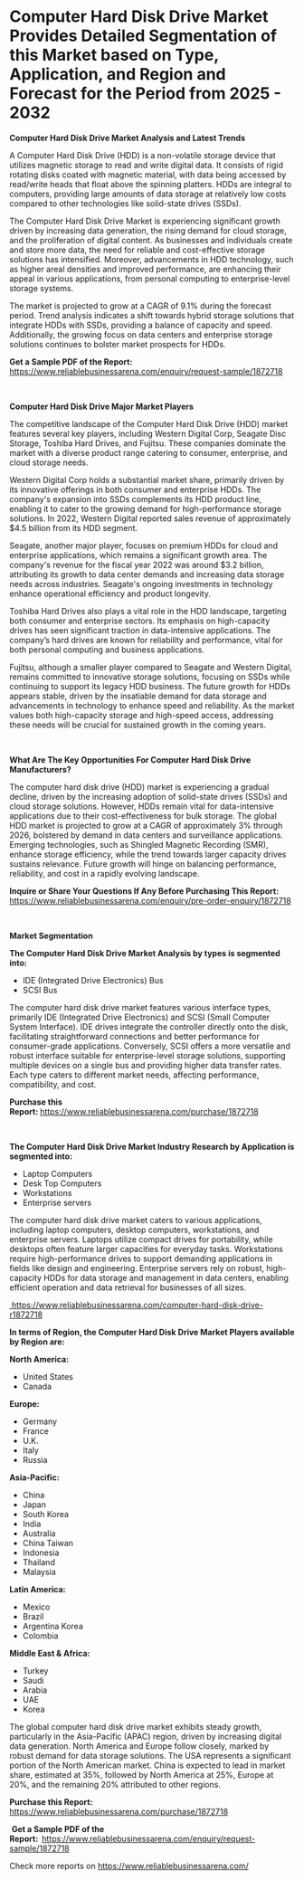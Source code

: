 <p><h1>Computer Hard Disk Drive Market Provides Detailed Segmentation of this Market based on Type, Application, and Region and Forecast for the Period from 2025 - 2032</h1></p><p><strong>Computer Hard Disk Drive Market Analysis and Latest Trends</strong></p>
<p><p>A Computer Hard Disk Drive (HDD) is a non-volatile storage device that utilizes magnetic storage to read and write digital data. It consists of rigid rotating disks coated with magnetic material, with data being accessed by read/write heads that float above the spinning platters. HDDs are integral to computers, providing large amounts of data storage at relatively low costs compared to other technologies like solid-state drives (SSDs).</p><p>The Computer Hard Disk Drive Market is experiencing significant growth driven by increasing data generation, the rising demand for cloud storage, and the proliferation of digital content. As businesses and individuals create and store more data, the need for reliable and cost-effective storage solutions has intensified. Moreover, advancements in HDD technology, such as higher areal densities and improved performance, are enhancing their appeal in various applications, from personal computing to enterprise-level storage systems.</p><p>The market is projected to grow at a CAGR of 9.1% during the forecast period. Trend analysis indicates a shift towards hybrid storage solutions that integrate HDDs with SSDs, providing a balance of capacity and speed. Additionally, the growing focus on data centers and enterprise storage solutions continues to bolster market prospects for HDDs.</p></p>
<p><strong>Get a Sample PDF of the Report:&nbsp;</strong> <a href="https://www.reliablebusinessarena.com/enquiry/request-sample/1872718?utm_campaign=3183&utm_medium=2&utm_source=Github&utm_content=ia&utm_term=08042025&utm_id=computer-hard-disk-drive">https://www.reliablebusinessarena.com/enquiry/request-sample/1872718</a></p>
<p>&nbsp;</p>
<p><strong>Computer Hard Disk Drive Major Market Players</strong></p>
<p><p>The competitive landscape of the Computer Hard Disk Drive (HDD) market features several key players, including Western Digital Corp, Seagate Disc Storage, Toshiba Hard Drives, and Fujitsu. These companies dominate the market with a diverse product range catering to consumer, enterprise, and cloud storage needs.</p><p>Western Digital Corp holds a substantial market share, primarily driven by its innovative offerings in both consumer and enterprise HDDs. The company's expansion into SSDs complements its HDD product line, enabling it to cater to the growing demand for high-performance storage solutions. In 2022, Western Digital reported sales revenue of approximately $4.5 billion from its HDD segment.</p><p>Seagate, another major player, focuses on premium HDDs for cloud and enterprise applications, which remains a significant growth area. The company's revenue for the fiscal year 2022 was around $3.2 billion, attributing its growth to data center demands and increasing data storage needs across industries. Seagate's ongoing investments in technology enhance operational efficiency and product longevity.</p><p>Toshiba Hard Drives also plays a vital role in the HDD landscape, targeting both consumer and enterprise sectors. Its emphasis on high-capacity drives has seen significant traction in data-intensive applications. The company’s hard drives are known for reliability and performance, vital for both personal computing and business applications.</p><p>Fujitsu, although a smaller player compared to Seagate and Western Digital, remains committed to innovative storage solutions, focusing on SSDs while continuing to support its legacy HDD business. The future growth for HDDs appears stable, driven by the insatiable demand for data storage and advancements in technology to enhance speed and reliability. As the market values both high-capacity storage and high-speed access, addressing these needs will be crucial for sustained growth in the coming years.</p></p>
<p>&nbsp;</p>
<p><strong>What Are The Key Opportunities For Computer Hard Disk Drive Manufacturers?</strong></p>
<p><p>The computer hard disk drive (HDD) market is experiencing a gradual decline, driven by the increasing adoption of solid-state drives (SSDs) and cloud storage solutions. However, HDDs remain vital for data-intensive applications due to their cost-effectiveness for bulk storage. The global HDD market is projected to grow at a CAGR of approximately 3% through 2026, bolstered by demand in data centers and surveillance applications. Emerging technologies, such as Shingled Magnetic Recording (SMR), enhance storage efficiency, while the trend towards larger capacity drives sustains relevance. Future growth will hinge on balancing performance, reliability, and cost in a rapidly evolving landscape.</p></p>
<p><strong>Inquire or Share Your Questions If Any Before Purchasing This Report:</strong> <a href="https://www.reliablebusinessarena.com/enquiry/pre-order-enquiry/1872718?utm_campaign=3183&utm_medium=2&utm_source=Github&utm_content=ia&utm_term=08042025&utm_id=computer-hard-disk-drive">https://www.reliablebusinessarena.com/enquiry/pre-order-enquiry/1872718</a></p>
<p>&nbsp;</p>
<p><strong>Market Segmentation</strong></p>
<p><strong>The Computer Hard Disk Drive Market Analysis by types is segmented into:</strong></p>
<p><ul><li>IDE (Integrated Drive Electronics) Bus</li><li>SCSI Bus</li></ul></p>
<p><p>The computer hard disk drive market features various interface types, primarily IDE (Integrated Drive Electronics) and SCSI (Small Computer System Interface). IDE drives integrate the controller directly onto the disk, facilitating straightforward connections and better performance for consumer-grade applications. Conversely, SCSI offers a more versatile and robust interface suitable for enterprise-level storage solutions, supporting multiple devices on a single bus and providing higher data transfer rates. Each type caters to different market needs, affecting performance, compatibility, and cost.</p></p>
<p><strong>Purchase this Report:&nbsp;</strong><a href="https://www.reliablebusinessarena.com/purchase/1872718?utm_campaign=3183&utm_medium=2&utm_source=Github&utm_content=ia&utm_term=08042025&utm_id=computer-hard-disk-drive">https://www.reliablebusinessarena.com/purchase/1872718</a></p>
<p>&nbsp;</p>
<p><strong>The Computer Hard Disk Drive Market Industry Research by Application is segmented into:</strong></p>
<p><ul><li>Laptop Computers</li><li>Desk Top Computers</li><li>Workstations</li><li>Enterprise servers</li></ul></p>
<p><p>The computer hard disk drive market caters to various applications, including laptop computers, desktop computers, workstations, and enterprise servers. Laptops utilize compact drives for portability, while desktops often feature larger capacities for everyday tasks. Workstations require high-performance drives to support demanding applications in fields like design and engineering. Enterprise servers rely on robust, high-capacity HDDs for data storage and management in data centers, enabling efficient operation and data retrieval for businesses of all sizes.</p></p>
<p><a href="https://www.reliablebusinessarena.com/computer-hard-disk-drive-r1872718?utm_campaign=3183&utm_medium=2&utm_source=Github&utm_content=ia&utm_term=08042025&utm_id=computer-hard-disk-drive">&nbsp;https://www.reliablebusinessarena.com/computer-hard-disk-drive-r1872718</a></p>
<p><strong>In terms of Region, the Computer Hard Disk Drive Market Players available by Region are:</strong></p>
<p>
    <p> <strong> North America: </strong>
        <ul>
            <li>United States</li>
            <li>Canada</li>
        </ul>
        </p> 
    <p> <strong> Europe: </strong>
        <ul>
            <li>Germany</li>
            <li>France</li>
            <li>U.K.</li>
            <li>Italy</li>
            <li>Russia</li>
        </ul>
        </p> 
    <p> <strong> Asia-Pacific: </strong>
        <ul>
            <li>China</li>
            <li>Japan</li>
            <li>South Korea</li>
            <li>India</li>
            <li>Australia</li>
            <li>China Taiwan</li>
            <li>Indonesia</li>
            <li>Thailand</li>
            <li>Malaysia</li>
        </ul>
        </p> 
    <p> <strong> Latin America: </strong>
        <ul>
            <li>Mexico</li>
            <li>Brazil</li>
            <li>Argentina Korea</li>
            <li>Colombia</li>
        </ul>
        </p> 
    <p> <strong> Middle East & Africa: </strong>
        <ul>
            <li>Turkey</li>
            <li>Saudi</li>
            <li>Arabia</li>
            <li>UAE</li>
            <li>Korea</li>
        </ul>
    </p>
    </p>
<p><p>The global computer hard disk drive market exhibits steady growth, particularly in the Asia-Pacific (APAC) region, driven by increasing digital data generation. North America and Europe follow closely, marked by robust demand for data storage solutions. The USA represents a significant portion of the North American market. China is expected to lead in market share, estimated at 35%, followed by North America at 25%, Europe at 20%, and the remaining 20% attributed to other regions.</p></p>
<p><strong>Purchase this Report: </strong><a href="https://www.reliablebusinessarena.com/purchase/1872718?utm_campaign=3183&utm_medium=2&utm_source=Github&utm_content=ia&utm_term=08042025&utm_id=computer-hard-disk-drive">https://www.reliablebusinessarena.com/purchase/1872718</a></p>
<p>&nbsp;<strong>Get a Sample PDF of the Report:&nbsp;&nbsp;</strong><a href="https://www.reliablebusinessarena.com/enquiry/request-sample/1872718?utm_campaign=3183&utm_medium=2&utm_source=Github&utm_content=ia&utm_term=08042025&utm_id=computer-hard-disk-drive">https://www.reliablebusinessarena.com/enquiry/request-sample/1872718</a></p>
<p><strong></strong></p>
<p>Check more reports on <a href="https://www.reliablebusinessarena.com/?utm_campaign=3183&utm_medium=2&utm_source=Github&utm_content=ia&utm_term=08042025&utm_id=computer-hard-disk-drive">https://www.reliablebusinessarena.com/</a></p>